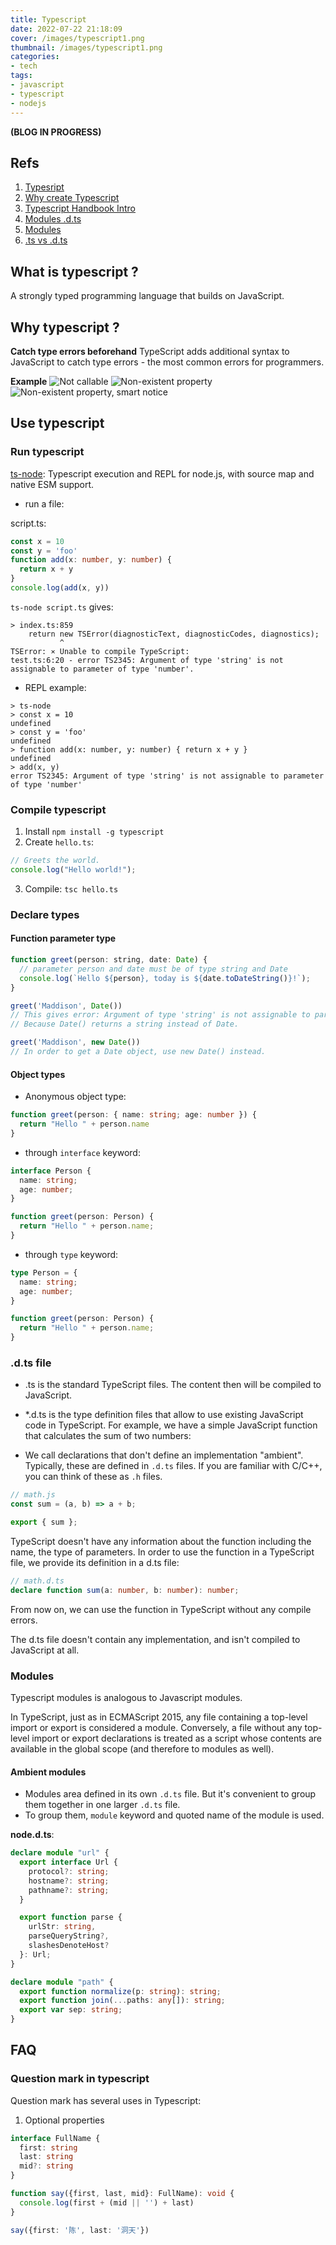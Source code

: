 ```yaml
---
title: Typescript
date: 2022-07-22 21:18:09
cover: /images/typescript1.png
thumbnail: /images/typescript1.png
categories:
- tech
tags:
- javascript
- typescript
- nodejs
---
```

**(BLOG IN PROGRESS)**

## Refs
1. [Typesript](https://www.typescriptlang.org/)
2. [Why create Typescript](https://www.typescriptlang.org/why-create-typescript)
3. [Typescript Handbook Intro](https://www.typescriptlang.org/docs/handbook/intro.html)
4. [Modules .d.ts](https://www.typescriptlang.org/docs/handbook/declaration-files/templates/module-d-ts.html)
5. [Modules](https://www.typescriptlang.org/docs/handbook/modules.html)
6. [.ts vs .d.ts](https://thisthat.dev/d-ts-vs-ts/)

## What is typescript ?
A strongly typed programming language that builds on JavaScript.
<!-- more -->
## Why typescript ?
**Catch type errors beforehand**
TypeScript adds additional syntax to JavaScript to catch type errors - the most common errors for programmers.

**Example**
![Not callable](/images/tscheck1.png)
![Non-existent property](/images/tscheck2.png)
![Non-existent property, smart notice](/images/tscheck3.png)

## Use typescript
### Run typescript
[ts-node](https://www.npmjs.com/package/ts-node): Typescript execution and REPL for node.js, with source map and native ESM support.

- run a file:

script.ts: 

``` ts
const x = 10
const y = 'foo'
function add(x: number, y: number) {
  return x + y
}
console.log(add(x, y))
```

`ts-node script.ts` gives:

``` console
> index.ts:859
    return new TSError(diagnosticText, diagnosticCodes, diagnostics);
           ^
TSError: ⨯ Unable to compile TypeScript:
test.ts:6:20 - error TS2345: Argument of type 'string' is not assignable to parameter of type 'number'.
```

- REPL example: 

``` console
> ts-node
> const x = 10
undefined
> const y = 'foo'
undefined
> function add(x: number, y: number) { return x + y }
undefined
> add(x, y)
error TS2345: Argument of type 'string' is not assignable to parameter of type 'number'
```

### Compile typescript
1. Install `npm install -g typescript`
2. Create `hello.ts`:

``` js
// Greets the world.
console.log("Hello world!");
```
3. Compile: `tsc hello.ts`

### Declare types
#### Function parameter type

``` js
function greet(person: string, date: Date) {
  // parameter person and date must be of type string and Date
  console.log(`Hello ${person}, today is ${date.toDateString()}!`);
}
```

``` js
greet('Maddison', Date())
// This gives error: Argument of type 'string' is not assignable to parameter of type 'Date'.
// Because Date() returns a string instead of Date.

greet('Maddison', new Date())
// In order to get a Date object, use new Date() instead.
```

#### Object types
- Anonymous object type:

``` ts
function greet(person: { name: string; age: number }) {
  return "Hello " + person.name
}
```

- through `interface` keyword:

``` ts
interface Person {
  name: string;
  age: number;
}

function greet(person: Person) {
  return "Hello " + person.name;
}
```

- through `type` keyword:

``` ts
type Person = {
  name: string;
  age: number;
}

function greet(person: Person) {
  return "Hello " + person.name;
}
```

### .d.ts file
- .ts is the standard TypeScript files. The content then will be compiled to JavaScript.

- *.d.ts is the type definition files that allow to use existing JavaScript code in TypeScript.
For example, we have a simple JavaScript function that calculates the sum of two numbers:

- We call declarations that don't define an implementation "ambient". Typically, these are defined in `.d.ts` files. If you are familiar with C/C++, you can think of these as `.h` files.

``` js
// math.js
const sum = (a, b) => a + b;

export { sum };
```

TypeScript doesn't have any information about the function including the name, the type of parameters. In order to use the function in a TypeScript file, we provide its definition in a d.ts file:

``` ts
// math.d.ts
declare function sum(a: number, b: number): number;
```

From now on, we can use the function in TypeScript without any compile errors.

The d.ts file doesn't contain any implementation, and isn't compiled to JavaScript at all.


### Modules
Typescript modules is analogous to Javascript modules.

In TypeScript, just as in ECMAScript 2015, any file containing a top-level import or export is considered a module. Conversely, a file without any top-level import or export declarations is treated as a script whose contents are available in the global scope (and therefore to modules as well).

#### Ambient modules
- Modules area defined in its own `.d.ts` file. But it's convenient to group them together in one larger `.d.ts` file.
- To group them, `module` keyword and quoted name of the module is used.

**node.d.ts**:
``` typescript
declare module "url" {
  export interface Url {
    protocol?: string;
    hostname?: string;
    pathname?: string;
  }

  export function parse {
    urlStr: string,
    parseQueryString?,
    slashesDenoteHost?
  }: Url;
}

declare module "path" {
  export function normalize(p: string): string;
  export function join(...paths: any[]): string;
  export var sep: string;
}
```

## FAQ
### Question mark in typescript
Question mark has several uses in Typescript:
1. Optional properties
``` ts
interface FullName {
  first: string
  last: string
  mid?: string
}

function say({first, last, mid}: FullName): void {
  console.log(first + (mid || '') + last)
}

say({first: '陈', last: '洞天'})
```